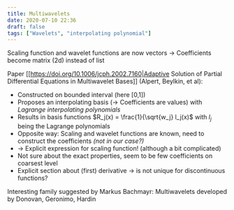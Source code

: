 ```yaml
---
title: Multiwavelets
date: 2020-07-10 22:36
draft: false
tags: ["Wavelets", "interpolating polynomial"]
---
```


Scaling function and wavelet functions are now vectors -> Coefficients become matrix (2d) instead of list

Paper [[https://doi.org/10.1006/jcph.2002.7160|Adaptive Solution of Partial Differential Equations in Multiwavelet Bases]] (Alpert, Beylkin, et al):
  - Constructed on bounded interval (here [0,1])
  - Proposes an interpolating basis (-> Coefficients are values) with *Lagrange interpolating polynomials*
  - Results in basis functions $R_j(x) = \frac{1}{\sqrt{w_j} l_j(x)$ with $l_j$ being the Lagrange polynomials
  - Opposite way: Scaling and wavelet functions are known, need to construct the coefficients _(not in our case?)_
  - -> Explicit expression for scaling function! (although a bit complicated)
  - Not sure about the exact properties, seem to be few coefficients on coarsest level
  - Explicit section about (first) derivative -> is not unique for discontinuous functions?

Interesting family suggested by Markus Bachmayr: Multiwavelets developed by Donovan, Geronimo, Hardin
